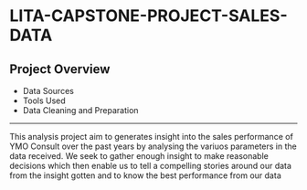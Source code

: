 # LITA-CAPSTONE-PROJECT-SALES-DATA

## Project Overview 
- Data Sources
- Tools Used
- Data Cleaning and Preparation
----------------------------------------------------------------------------
This analysis project aim to generates insight into the sales performance of YMO Consult over the past years by analysing the variuos parameters in the data received.
We seek to gather enough insight to make reasonable decisions which then enable us to tell a compelling stories around our data from the insight gotten and to know the best performance from our data
